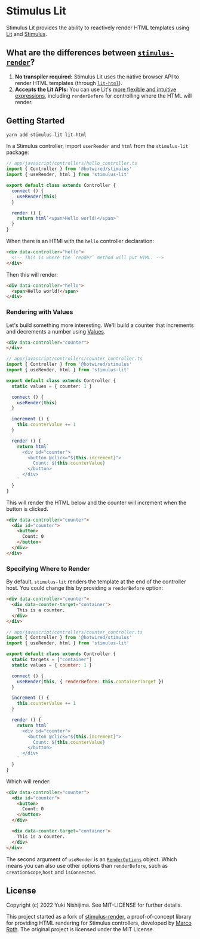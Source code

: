 # Stimulus Lit

Stimulus Lit provides the ability to reactively render HTML templates using [Lit](https://lit.dev/) and
[Stimulus](https://stimulus.hotwired.dev/).

## What are the differences between [`stimulus-render`](https://github.com/marcoroth/stimulus-render)?

1. **No transpiler required:** Stimulus Lit uses the native browser API to render HTML templates (through
   [`lit-html`](https://lit.dev/docs/libraries/standalone-templates/)).
2. **Accepts the Lit APIs:** You can use Lit's
   [more flexible and intuitive expressions](https://lit.dev/docs/templates/expressions/), including `renderBefore`
   for controlling where the HTML will render.

## Getting Started

```bash
yarn add stimulus-lit lit-html
```

In a Stimulus controller, import `userRender` and `html` from the `stimulus-lit` package:

```ts
// app/javascript/controllers/hello_controller.ts
import { Controller } from '@hotwired/stimulus'
import { useRender, html } from 'stimulus-lit'

export default class extends Controller {
  connect () {
    useRender(this)
  }

  render () {
    return html`<span>Hello world!</span>`
  }
}
```

When there is an HTMl with the `hello` controller declaration:

```html
<div data-controller="hello">
  <!-- This is where the `render` method will put HTML. -->
</div>
```

Then this will render:

```html
<div data-controller="hello">
  <span>Hello world!</span>
</div>
```

### Rendering with Values

Let's build something more interesting. We'll build a counter that increments and decrements a number using
[Values](https://stimulus.hotwired.dev/reference/values).

```html
<div data-controller="counter">
</div>
```

```ts
// app/javascript/controllers/counter_controller.ts
import { Controller } from '@hotwired/stimulus'
import { useRender, html } from 'stimulus-lit'

export default class extends Controller {
  static values = { counter: 1 }

  connect () {
    useRender(this)
  }

  increment () {
    this.counterValue += 1
  }

  render () {
    return html`
      <div id="counter">
        <button @click="${this.increment}">
          Count: ${this.counterValue}
        </button>
      </div>
    `
  }
}
```

This will render the HTML below and the counter will increment when the button is clicked.

```html
<div data-controller="counter">
  <div id="counter">
    <button>
      Count: 0
    </button>
  </div>
</div>
```

### Specifying Where to Render

By default, `stimulus-lit` renders the template at the end of the controller host. You could change this by providing
a `renderBefore` option:

```html
<div data-controller="counter">
  <div data-counter-target="container">
    This is a counter.
  </div>
</div>
```

```js
// app/javascript/controllers/counter_controller.ts
import { Controller } from '@hotwired/stimulus'
import { useRender, html } from 'stimulus-lit'

export default class extends Controller {
  static targets = ["container"]
  static values = { counter: 1 }

  connect () {
    useRender(this, { renderBefore: this.containerTarget })
  }

  increment () {
    this.counterValue += 1
  }

  render () {
    return html`
      <div id="counter">
        <button @click="${this.increment}">
          Count: ${this.counterValue}
        </button>
      </div>
    `
  }
}
```

Which will render:

```html
<div data-controller="counter">
  <div id="counter">
    <button>
      Count: 0
    </button>
  </div>

  <div data-counter-target="container">
    This is a counter.
  </div>
</div>
```

The second argument of `useRender` is an [`RenderOptions`](https://lit.dev/docs/api/LitElement/#RenderOptions) object.
Which means you can also use other options than `renderBefore`, such as `creationScope`,`host` and `isConnected`.

## License

Copyright (c) 2022 Yuki Nishijima. See MIT-LICENSE for further details.

This project started as a fork of [stimulus-render](https://github.com/marcoroth/stimulus-render), a proof-of-concept
library for providing HTML rendering for Stimulus controllers, developed by [Marco Roth](https://github.com/marcoroth).
The original project is licensed under the MIT License.
